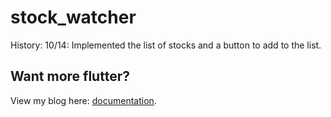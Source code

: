 # stock_watcher

History:
10/14: Implemented the list of stocks and a button to add to the list.

## Want more flutter?

View my blog here: 
[documentation](https://codingwithjoe.com/flutter/).
